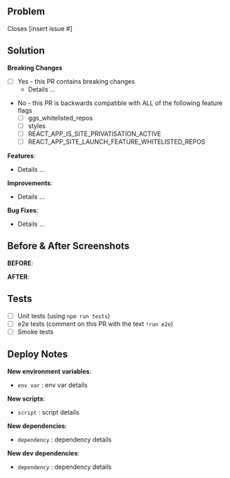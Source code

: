## Problem

<!-- What problem are you trying to solve? What issue does this close? -->

Closes [insert issue #]

## Solution

<!-- How did you solve the problem? -->

**Breaking Changes**

<!-- Does this PR contain any backward incompatible changes? If so, what are they and should there be special considerations for release? -->

- [ ] Yes - this PR contains breaking changes
  - Details ...
- No - this PR is backwards compatible with ALL of the following feature flags
  - [ ] ggs_whitelisted_repos
  - [ ] styles
  - [ ] REACT_APP_IS_SITE_PRIVATISATION_ACTIVE
  - [ ] REACT_APP_SITE_LAUNCH_FEATURE_WHITELISTED_REPOS

**Features**:

- Details ...

**Improvements**:

- Details ...

**Bug Fixes**:

- Details ...

## Before & After Screenshots

**BEFORE**:

<!-- [insert screenshot here] -->

**AFTER**:

<!-- [insert screenshot here] -->

## Tests

<!-- What tests should be run to confirm functionality? -->

- [ ] Unit tests (using `npm run tests`)
- [ ] e2e tests (comment on this PR with the text `!run e2e`)
- [ ] Smoke tests

## Deploy Notes

<!-- Notes regarding deployment of the contained body of work.  -->
<!-- These should note any new dependencies, new scripts, etc. -->

**New environment variables**:

- `env var` : env var details

**New scripts**:

- `script` : script details

**New dependencies**:

- `dependency` : dependency details

**New dev dependencies**:

- `dependency` : dependency details
